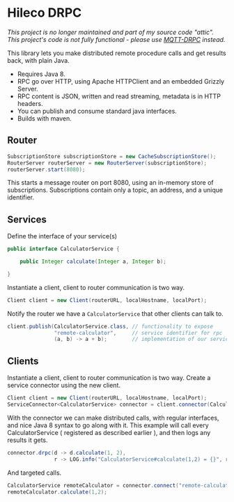 # Hileco DRPC

_This project is no longer maintained and part of my source code "attic". This project's code is not fully functional - please use [MQTT-DRPC](https://github.com/SkPhilipp/mqtt-drpc) instead._

This library lets you make distributed remote procedure calls and get results back, with plain Java.

- Requires Java 8.
- RPC go over HTTP, using Apache HTTPClient and an embedded Grizzly Server.
- RPC content is JSON, written and read streaming, metadata is in HTTP headers.
- You can publish and consume standard java interfaces. 
- Builds with maven.

## Router

```java
SubscriptionStore subscriptionStore = new CacheSubscriptionStore();
RouterServer routerServer = new RouterServer(subscriptionStore);
routerServer.start(8080);
```

This starts a message router on port 8080, using an in-memory store of subscriptions. Subscriptions contain only a topic, an address, and a unique identifier.

## Services

Define the interface of your service(s)

```java
public interface CalculatorService {

    public Integer calculate(Integer a, Integer b);

}
```

Instantiate a client, client to router communication is two way.

```java
Client client = new Client(routerURL, localHostname, localPort);
```

Notify the router we have a `CalculatorService` that other clients can talk to.

```java
client.publish(CalculatorService.class, // functionality to expose
               "remote-calculator",     // service identifier for rpc
               (a, b) -> a + b);        // implementation of our service
```

## Clients

Instantiate a client, client to router communication is two way. Create a service connector using the new client.

```java
Client client = new Client(routerURL, localHostname, localPort);
ServiceConnector<CalculatorService> connector = client.connector(CalculatorService.class);
```

With the connector we can make distributed calls, with regular interfaces, and nice Java 8 syntax to go along with it. This example will call every CalculatorService ( registered as described earlier ), and then logs any results it gets.

```java
connector.drpc(d -> d.calculate(1, 2),
               r -> LOG.info("CalculatorService#calculate(1,2) = {}", r));
```

And targeted calls.

```java
CalculatorService remoteCalculator = connector.connect("remote-calculator"); // connect to the calculator identified by the id we've registered with at the service-side
remoteCalculator.calculate(1,2);
```
